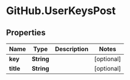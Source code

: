 # GitHub.UserKeysPost

## Properties

Name | Type | Description | Notes
------------ | ------------- | ------------- | -------------
**key** | **String** |  | [optional] 
**title** | **String** |  | [optional] 


